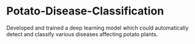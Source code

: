 # Potato-Disease-Classification
Developed and trained a deep learning model which could automatically detect and classify various diseases  affecting potato plants.
